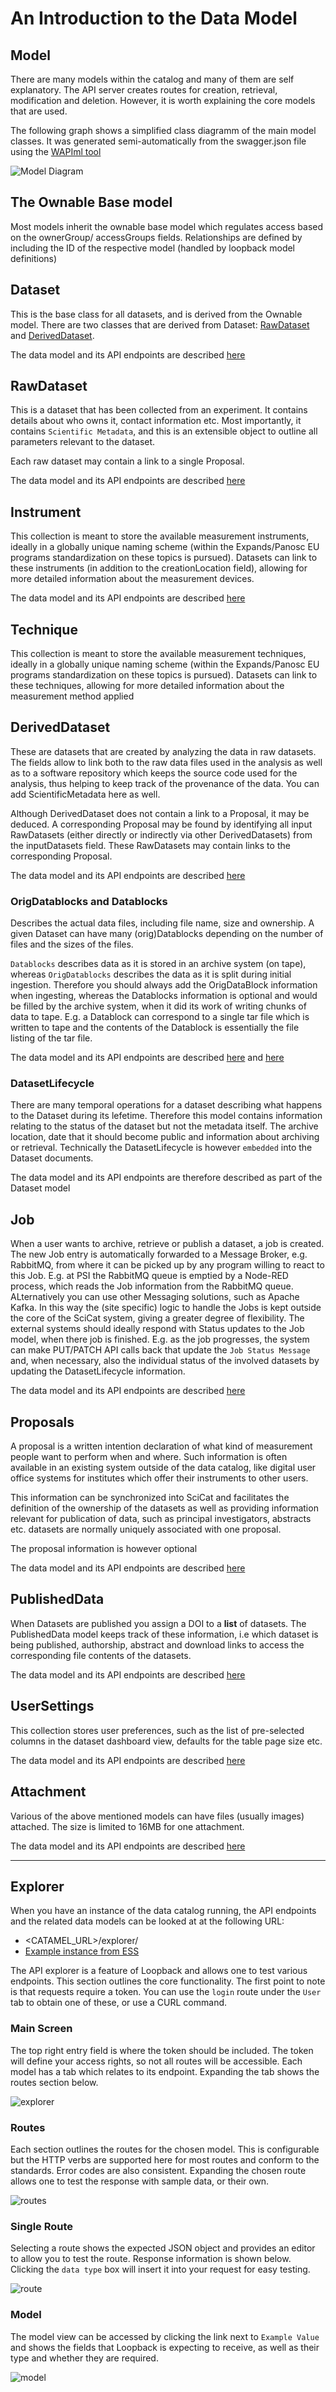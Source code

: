 # An Introduction to the Data Model

## Model

There are many models within the catalog and many of them are self explanatory. The API server creates routes for creation, retrieval, modification and deletion. However, it is worth explaining the core models that are used.

The following graph shows a simplified class diagramm of the main model classes. It was generated semi-automatically from the swagger.json file using the [WAPIml tool](https://github.com/opendata-for-all/wapiml)

![Model Diagram](img/Class_Diagram.PNG)

## The Ownable Base model

Most models inherit the ownable base model which regulates access based on the ownerGroup/ accessGroups fields. Relationships are defined by including the ID of the respective model (handled by loopback model definitions)

## Dataset

This is the base class for all datasets, and is derived from the
Ownable model.  There are two classes that are derived from Dataset:
[RawDataset](#rawdataset) and [DerivedDataset](#deriveddataset).

The data model and its API endpoints are described [here](https://scicatproject.github.io/api/#operation/Dataset.create)


## RawDataset

This is a dataset that has been collected from an experiment. It contains details about who owns it, contact information etc. Most importantly, it contains `Scientific Metadata`, and this is an extensible object to outline all parameters relevant to the dataset.

Each raw dataset may contain a link to a single Proposal.

The data model and its API endpoints are described [here](https://scicatproject.github.io/api/#operation/RawDataset.create)


## Instrument

This collection is meant to store the available measurement instruments, ideally in a globally unique naming scheme (within the Expands/Panosc EU programs standardization on these topics is pursued). Datasets can link to these instruments (in addition to the creationLocation field), allowing for more detailed information about the measurement devices.

The data model and its API endpoints are described [here](https://scicatproject.github.io/api/#operation/Instrument.create)



## Technique

This collection is meant to store the available measurement techniques, ideally in a globally unique naming scheme (within the Expands/Panosc EU programs standardization on these topics is pursued). Datasets can link to these techniques, allowing for more detailed information about the measurement method applied


## DerivedDataset

These are datasets that are created by analyzing the data in raw datasets. The fields allow to link both to the raw data files used in the analysis as well as to a software repository which keeps the source code used for the analysis, thus helping to keep track of the provenance of the data. You can add ScientificMetadata here as well.

Although DerivedDataset does not contain a link to a Proposal, it may
be deduced.  A corresponding Proposal may be found by identifying all
input RawDatasets (either directly or indirectly via other
DerivedDatasets) from the inputDatasets field.  These RawDatasets may
contain links to the corresponding Proposal.

The data model and its API endpoints are described [here](https://scicatproject.github.io/api/#operation/DerivedDataset.create)


### OrigDatablocks and Datablocks
Describes the actual data files, including file name, size and ownership. A given Dataset can have many (orig)Datablocks depending on the number of files and the sizes of the files.

`Datablocks` describes data as it is stored in an archive system (on tape), whereas `OrigDatablocks` describes the data as it is split during initial ingestion. Therefore you should always add the OrigDataBlock information when ingesting, whereas the Datablocks information is optional and would be filled by the archive system, when it did its work of writing chunks of data to tape. E.g. a Datablock can correspond to a single tar file which is written to tape and the contents of the Datablock is essentially the file listing of the tar file.

The data model and its API endpoints are described [here](https://scicatproject.github.io/api/#operation/OrigDatablock.create) and [here](https://scicatproject.github.io/api/#operation/Datablock.create)

### DatasetLifecycle

There are many temporal operations for a dataset describing what happens to the Dataset during its lefetime. Therefore this model contains information relating to the status of the dataset but not the metadata itself. The archive location, date that it should become public and information about archiving or retrieval. Technically the DatasetLifecycle is however `embedded` into the Dataset documents.

The data model and its API endpoints are therefore described as part of the Dataset model 

## Job

When a user wants to archive, retrieve or publish a dataset, a job is created. The new Job entry is automatically forwarded to a Message Broker, e.g. RabbitMQ, from where it can be picked up by any program willing to react to this Job. E.g. at PSI the RabbitMQ queue is emptied by a Node-RED process, which reads the Job information from the RabbitMQ queue. ALternatively you can use other Messaging solutions, such as Apache Kafka. In this way the (site specific) logic to handle the Jobs is kept outside the core of the SciCat system, giving a greater degree of flexibility. The external systems should ideally respond with Status updates to the Job model, when there job is finished. E.g. as the job progresses, the system can make PUT/PATCH API calls back that update the `Job Status Message` and, when necessary, also the individual status of the involved datasets by updating the DatasetLifecycle information.

The data model and its API endpoints are described [here](https://scicatproject.github.io/api/#operation/Job.create) 

## Proposals

A proposal is a written intention declaration of what kind of measurement people want to perform when and where. Such information is often available in an existing system outside of the data catalog, like digital user office systems for institutes which offer their instruments to other users.

This information can be synchronized into SciCat and facilitates the definition of the ownership of the datasets as well as providing information relevant for publication of data, such as principal investigators, abstracts etc. datasets are normally uniquely associated with one proposal.

The proposal information is however optional

The data model and its API endpoints are described [here](https://scicatproject.github.io/api/#operation/Proposal.create) 

## PublishedData

When Datasets are published you assign a DOI to a **list** of datasets. The PublishedData model keeps track of these information, i.e which dataset is being published, authorship, abstract and download links to access the corresponding file contents of the datasets.

The data model and its API endpoints are described [here](https://scicatproject.github.io/api/#operation/PublishedData.create) 

## UserSettings

This collection stores user preferences, such as the list of pre-selected columns in the dataset dashboard view, defaults for the table page size etc.

The data model and its API endpoints are described [here](https://scicatproject.github.io/api/#operation/UserSetting.create) 

## Attachment

Various of the above mentioned models can have files (usually images) attached. The size is limited to 16MB for one attachment.

The data model and its API endpoints are described [here](https://scicatproject.github.io/api/#operation/Attachment.create) 


---

## Explorer


When you have an instance of the data catalog running, the API endpoints and the related data models can be looked at at the following URL:

* <CATAMEL_URL>/explorer/
* [Example instance from ESS](https://scicat.esss.dk/explorer/)

The API explorer is a feature of Loopback and allows one to test various endpoints. This section outlines the core functionality. The first point to note is that requests require a token. You can use the `login` route under the `User` tab to obtain one of these, or use a CURL command.

### Main Screen

The top right entry field is where the token should be included. The token will define your access rights, so not all routes will be accessible. Each model has a tab which relates to its endpoint. Expanding the tab shows the routes section below.

![explorer](img/explorer.png)

### Routes

Each section outlines the routes for the chosen model. This is configurable but the HTTP verbs are supported here for most routes and conform to the standards. Error codes are also consistent. Expanding the chosen route allows one to test the response with sample data, or their own.


![routes](img/explorer_routes.png)

### Single Route

Selecting a route shows the expected JSON object and provides an editor to allow you to test the route. Response information is shown below.
Clicking the `data type` box will insert it into your request for easy testing.

![route](img/explorer_single_route.png)

### Model

The model view can be accessed by clicking the link next to `Example Value` and shows the fields that Loopback is expecting to receive, as well as their type and whether they are required.

![model](img/explorer_model.png)
